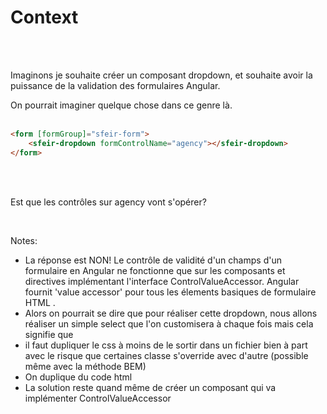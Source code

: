 <!-- .slide: class="with-code inconsolata" -->
# Context
<br><br>

Imaginons je souhaite créer un composant dropdown, et souhaite avoir la puissance de la validation des formulaires Angular.
<br>

On pourrait imaginer quelque chose dans ce genre là.
<br><br>

```html
<form [formGroup]="sfeir-form">
    <sfeir-dropdown formControlName="agency"></sfeir-dropdown>
</form>
```
<!-- .element: class="big-code" -->
<br><br>

Est que les contrôles sur agency vont s'opérer? 
<!-- .element: class="important center" -->
<br>

Notes:
- La réponse est NON! Le contrôle de validité d'un champs d'un formulaire en Angular ne fonctionne que sur les composants et directives implémentant l'interface ControlValueAccessor. Angular fournit 'value accessor' pour tous les élements basiques de formulaire HTML .
- Alors on pourrait se dire que pour réaliser cette dropdown, nous allons réaliser un simple select que l'on customisera à chaque fois mais cela signifie que
 - il faut dupliquer le css à moins de le sortir dans un fichier bien à part avec le risque que certaines classe s'override avec d'autre (possible même avec la méthode BEM)
 - On duplique du code html
- La solution reste quand même de créer un composant qui va implémenter ControlValueAccessor
